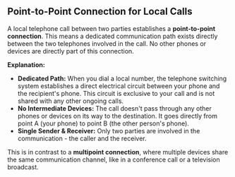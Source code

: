 ## Point-to-Point Connection for Local Calls

A local telephone call between two parties establishes a **point-to-point connection**. This means a dedicated communication path exists directly between the two telephones involved in the call. No other phones or devices are directly part of this connection.

**Explanation:**

* **Dedicated Path:** When you dial a local number, the telephone switching system establishes a direct electrical circuit between your phone and the recipient's phone. This circuit is exclusive to your call and is not shared with any other ongoing calls.
* **No Intermediate Devices:** The call doesn't pass through any other phones or devices on its way to the destination. It goes directly from point A (your phone) to point B (the other person's phone).
* **Single Sender & Receiver:** Only two parties are involved in the communication - the caller and the receiver. 

This is in contrast to a **multipoint connection**, where multiple devices share the same communication channel, like in a conference call or a television broadcast. 
